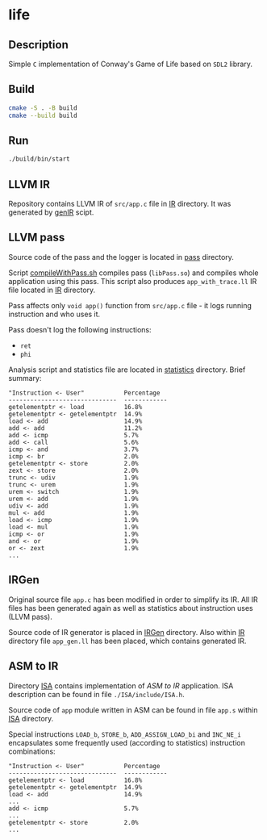# life

## Description

Simple `C` implementation of Conway's Game of Life based on `SDL2` library.

## Build

```sh
cmake -S . -B build
cmake --build build
```

## Run

```sh
./build/bin/start
```

## LLVM IR

Repository contains LLVM IR of `src/app.c` file in [IR](./IR) directory.
It was generated by [genIR](./genIR) scipt.

## LLVM pass

Source code of the pass and the logger is located in [pass](./pass/) directory.

Script [compileWithPass.sh](./compileWithPass.sh) compiles pass (`libPass.so`) and compiles whole application using this pass.
This script also produces `app_with_trace.ll` IR file located in [IR](./IR) directory.

Pass affects only `void app()` function from `src/app.c` file - it logs running instruction and who uses it.

Pass doesn't log the following instructions:
- `ret`
- `phi`

Analysis script and statistics file are located in [statistics](./statistics/) directory.
Brief summary:

```
"Instruction <- User"           Percentage
------------------------------  ------------
getelementptr <- load           16.8%
getelementptr <- getelementptr  14.9%
load <- add                     14.9%
add <- add                      11.2%
add <- icmp                     5.7%
add <- call                     5.6%
icmp <- and                     3.7%
icmp <- br                      2.0%
getelementptr <- store          2.0%
zext <- store                   2.0%
trunc <- udiv                   1.9%
trunc <- urem                   1.9%
urem <- switch                  1.9%
urem <- add                     1.9%
udiv <- add                     1.9%
mul <- add                      1.9%
load <- icmp                    1.9%
load <- mul                     1.9%
icmp <- or                      1.9%
and <- or                       1.9%
or <- zext                      1.9%
...
```

## IRGen

Original source file `app.c` has been modified in order to simplify its IR.
All IR files has been generated again as well as statistics about instruction uses (LLVM pass).

Source code of IR generator is placed in [IRGen](./IRGen/) directory.
Also within [IR](./IR/) directory file `app_gen.ll` has been placed, which contains generated IR.

## ASM to IR

Directory [ISA](./ISA/) contains implementation of *ASM to IR* application.
ISA description can be found in file `./ISA/include/ISA.h`.

Source code of `app` module written in ASM can be found in file `app.s` within [ISA](./ISA/) directory.

Special instructions `LOAD_b`, `STORE_b`, `ADD_ASSIGN_LOAD_bi` and `INC_NE_i` encapsulates some frequently used (according to statistics) instruction combinations:

```
"Instruction <- User"           Percentage
------------------------------  ------------
getelementptr <- load           16.8%
getelementptr <- getelementptr  14.9%
load <- add                     14.9%
...
add <- icmp                     5.7%
...
getelementptr <- store          2.0%
...
```